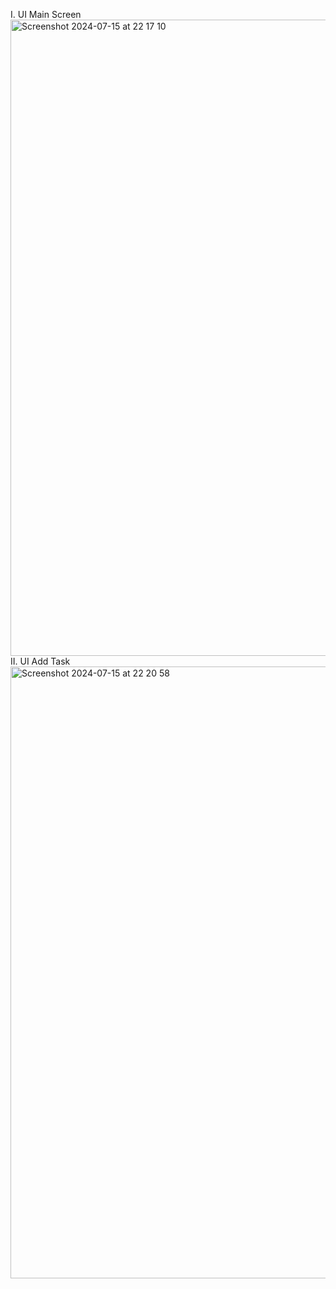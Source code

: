 I. UI Main Screen
   <img width="1018" alt="Screenshot 2024-07-15 at 22 17 10" src="https://github.com/user-attachments/assets/2a1da59b-04e8-44c0-938d-9a766bf0a72d">
II. UI Add Task
   <img width="979" alt="Screenshot 2024-07-15 at 22 20 58" src="https://github.com/user-attachments/assets/abc01741-6ce8-4e89-bdf6-06a881c28cea">
